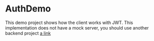 # AuthDemo

This demo project shows how the client works with JWT. This implementation does not have a mock server, you should use another backend project [a link](https://github.com/EDunaev/mock-auth-server)
